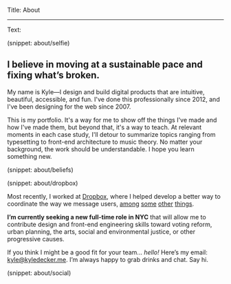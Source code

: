Title: About

----

Text:

(snippet: about/selfie)

## I believe in moving at a sustainable pace and fixing what’s broken.

My name is Kyle—I design and build digital products that are intuitive, beautiful, accessible, and fun. I've done this professionally since 2012, and I've been designing for the web since 2007.

This is my portfolio. It's a way for me to show off the things I've made and how I've made them, but beyond that, it's a way to teach. At relevant moments in each case study, I'll detour to summarize topics ranging from typesetting to front-end architecture to music theory. No matter your background, the work should be understandable. I hope you learn something new.

(snippet: about/beliefs)

(snippet: about/dropbox)

Most recently, I worked at [Dropbox](/work/dropbox), where I helped develop a better way to coordinate the way we message users, [among](https://dribbble.com/shots/4138623-Fit-Fill-Icon-Design-Process) [some](https://dribbble.com/shots/4309432-Design-Session-Cheat-Sheet) [other](https://dribbble.com/shots/3288748-Dropbox-Design-Book-Club) [things](https://dribbble.com/shots/3689574-Menu-Loader).

**I’m currently seeking a new full-time role in <span class="uppercase">NYC</span>** that will allow me to contribute design and front-end engineering skills toward voting reform, urban planning, the arts, social and environmental justice, or other progressive causes.

If you think I might be a good fit for your team... *hello!* Here’s my email: <kyle@kyledecker.me>. I’m always happy to grab drinks and chat. Say hi.

(snippet: about/social)
